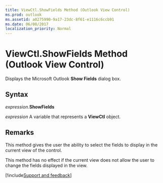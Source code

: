 ```yaml
---
title: ViewCtl.ShowFields Method (Outlook View Control)
ms.prod: outlook
ms.assetid: a0275990-9a17-23dc-8f61-e1116c6ccb91
ms.date: 06/08/2017
localization_priority: Normal
---
```



# ViewCtl.ShowFields Method (Outlook View Control)

Displays the Microsoft Outlook  **Show Fields** dialog box.


## Syntax

_expression_.**ShowFields**

_expression_ A variable that represents a  **ViewCtl** object.


## Remarks

This method gives the user the ability to select the fields to display in the current view of the control. 

This method has no effect if the current view does not allow the user to change the fields displayed in the view.

[!include[Support and feedback](~/includes/feedback-boilerplate.md)]